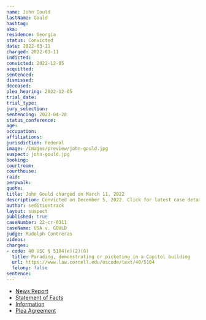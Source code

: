 ```yaml
---
name: John Gould
lastName: Gould
hashtag:
aka:
residence: Georgia
status: Convicted
date: 2022-03-11
charged: 2022-03-11
indicted:
convicted: 2022-12-05
acquitted:
sentenced:
dismissed:
deceased:
plea_hearing: 2022-12-05
trial_date:
trial_type:
jury_selection:
sentencing: 2023-04-28
status_conference:
age:
occupation:
affiliations:
jurisdiction: Federal
image: /images/preview/john-gould.jpg
suspect: john-gould.jpg
booking:
courtroom:
courthouse:
raid:
perpwalk:
quote:
title: John Gould charged on March 11, 2022
description: Convicted on December 5, 2022. Click for latest case details.
author: seditiontrack
layout: suspect
published: true
caseNumber: 22-cr-0311
caseName: USA v. GOULD
judge: Rudolph Contreras
videos:
charges:
- code: 40 USC § 5104(e)(2)(G)
  title: Parading, demonstrating or picketing in a Capitol building
  url: https://www.law.cornell.edu/uscode/text/40/5104
  felony: false
sentence:
---
```

- [News Report](https://www.thedailybeast.com/alleged-capitol-rioter-john-gould-arrested-after-getting-outed-by-rioting-co-worker-jonathan-lauren)
- [Statement of Facts](https://www.justice.gov/usao-dc/case-multi-defendant/file/1483526/download)
- [Information](https://storage.courtlistener.com/recap/gov.uscourts.dcd.247423/gov.uscourts.dcd.247423.20.0.pdf)
- [Plea Agreement](https://www.justice.gov/usao-dc/case-multi-defendant/file/1562786/download)
